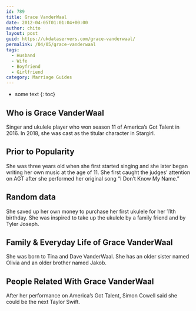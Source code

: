 ```yaml
---
id: 789
title: Grace VanderWaal
date: 2012-04-05T01:01:04+00:00
author: chito
layout: post
guid: https://ukdataservers.com/grace-vanderwaal/
permalink: /04/05/grace-vanderwaal
tags:
  - Husband
  - Wife
  - Boyfriend
  - Girlfriend
category: Marriage Guides
---
```


* some text
{: toc}


## Who is  Grace VanderWaal
                  
                  
                  
Singer and ukulele player who won season 11 of America&#8217;s Got Talent in 2016. In 2018, she was cast as the titular character in Stargirl.
                  
                
                
                
## Prior to Popularity 
                  
                  
                  
She was three years old when she first started singing and she later began writing her own music at the age of 11. She first caught the judges&#8217; attention on AGT after she performed her original song &#8220;I Don&#8217;t Know My Name.&#8221; 
                  
                
                
                
## Random data 
                  
                  
                  
She saved up her own money to purchase her first ukulele for her 11th birthday. She was inspired to take up the ukulele by a family friend and by Tyler Joseph.
                  
                
                
                
## Family & Everyday Life of Grace VanderWaal
                  
                  
                  
She was born to Tina and Dave VanderWaal. She has an older sister named Olivia and an older brother named Jakob.
                  
                
                
                
## People Related With  Grace VanderWaal
                  
                  
                  
After her performance on America&#8217;s Got Talent, Simon Cowell said she could be the next Taylor Swift.
                  
                
              
            
          
          
          
    
    
  
